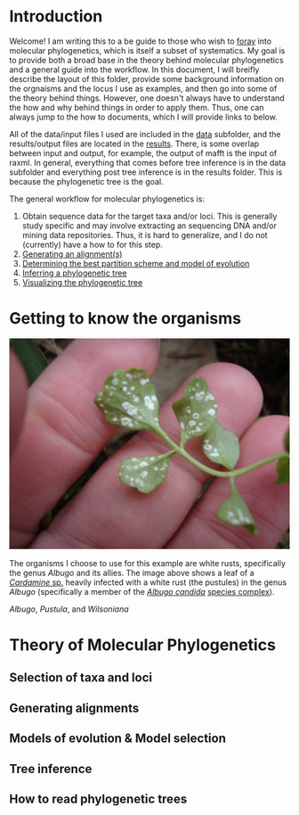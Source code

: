 # Introduction

Welcome! I am writing this to a be guide to those who wish to [foray](https://www.merriam-webster.com/dictionary/foray) into molecular phylogenetics, which is itself a subset of systematics. My goal is to provide both a broad base in the theory behind molecular phylogenetics and a general guide into the workflow. In this document, I will breifly describe the layout of this folder, provide some background information on the orgnaisms and the locus I use as examples, and then go into some of the theory behind things. However, one doesn't always have to understand the how and why behind things in order to apply them. Thus, one can always jump to the how to documents, which I will provide links to below.

All of the data/input files I used are included in the [data](https://github.com/wjdavis90/Tutorials/tree/main/Phylogenetics/data) subfolder, and the results/output files are located in the [results](https://github.com/wjdavis90/Tutorials/tree/main/Phylogenetics/results). There, is some overlap between input and output, for example, the output of mafft is the input of raxml. In general, everything that comes before tree inference is in the data subfolder and everything post tree inference is in the results folder. This is because the phylogenetic tree is the goal.

The general workflow for molecular phylogenetics is:
1. Obtain sequence data for the target taxa and/or loci. This is generally study specific and may involve extracting an sequencing DNA and/or mining data repositories. Thus, it is hard to generalize, and I do not (currently) have a how to for this step.
2. [Generating an alignment(s)](https://github.com/wjdavis90/Tutorials/blob/main/Phylogenetics/alignments.md)
3. [Determining the best partition scheme and model of evolution](https://github.com/wjdavis90/Tutorials/blob/main/Phylogenetics/partitionfinder.md)
4. [Inferring a phylogenetic tree](https://github.com/wjdavis90/Tutorials/blob/main/Phylogenetics/tree_inference.md)
5. [Visualizing the phylogenetic tree](https://github.com/wjdavis90/Tutorials/blob/main/Phylogenetics/tree_visulization.md)


# Getting to know the organisms

[![Albugo on Cardamine](https://github.com/wjdavis90/Tutorials/blob/main/Phylogenetics/images/Albugo.jpeg)](https://www.inaturalist.org/observations/75608199)

The organisms I choose to use for this example are white rusts, specifically the genus *Albugo* and its allies. The image above shows a leaf of a [*Cardamine* sp.](https://en.wikipedia.org/wiki/Cardamine) heavily infected with a white rust (the pustules) in the genus *Albugo* (specifically a member of the [*Albugo candida*](https://www.cabi.org/isc/datasheet/4051) [species complex](https://en.wikipedia.org/wiki/Species_complex)). 


*Albugo*, *Pustula*, and *Wilsoniana*

# Theory of Molecular Phylogenetics

## Selection of taxa and loci

## Generating alignments

## Models of evolution & Model selection

## Tree inference

## How to read phylogenetic trees

